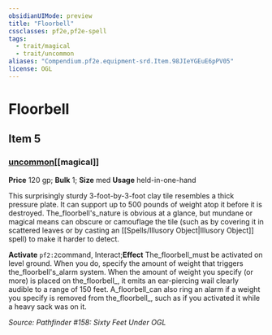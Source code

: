 ```yaml
---
obsidianUIMode: preview
title: "Floorbell"
cssclasses: pf2e,pf2e-spell
tags:
  - trait/magical
  - trait/uncommon
aliases: "Compendium.pf2e.equipment-srd.Item.98JIeYGEuE6pPV05"
license: OGL
---
```

# Floorbell
## Item 5
### [uncommon](uncommon "Uncommon Rarity Trait")[[magical]]


**Price** 120 gp; 
**Bulk** 1; **Size** med
**Usage** held-in-one-hand

This surprisingly sturdy 3-foot-by-3-foot clay tile resembles a thick pressure plate. It can support up to 500 pounds of weight atop it before it is destroyed. The_floorbell's_nature is obvious at a glance, but mundane or magical means can obscure or camouflage the tile (such as by covering it in scattered leaves or by casting an [[Spells/Illusory Object|Illusory Object]] spell) to make it harder to detect.

**Activate** `pf2:2`command, Interact;**Effect** The_floorbell_must be activated on level ground. When you do, specify the amount of weight that triggers the_floorbell's_alarm system. When the amount of weight you specify (or more) is placed on the_floorbell_, it emits an ear-piercing wail clearly audible to a range of 150 feet. A_floorbell_can also ring an alarm if a weight you specify is removed from the_floorbell_, such as if you activated it while a heavy sack was on it.

*Source: Pathfinder #158: Sixty Feet Under*
*OGL*